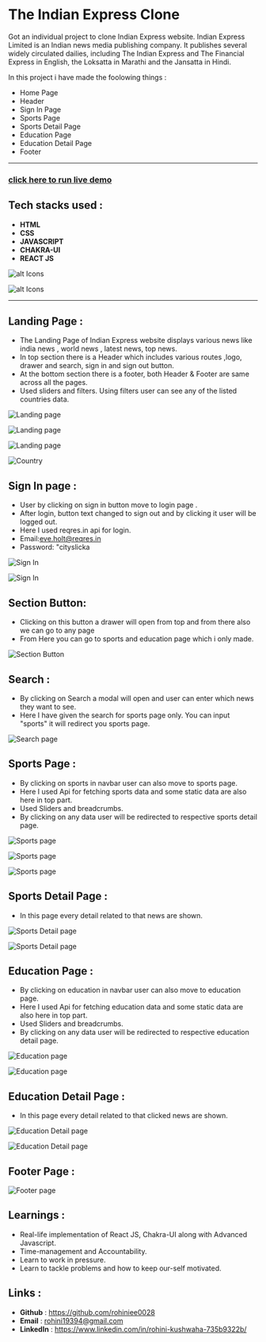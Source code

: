 # The Indian Express Clone
Got an individual project to clone Indian Express website. Indian Express Limited is an Indian news media publishing company. It publishes several widely circulated dailies, including The Indian Express and The Financial Express in English, the Loksatta in Marathi and the Jansatta in Hindi.

In this project i have made the foolowing things :
 - Home Page
 - Header
 - Sign In Page
 - Sports Page
 - Sports Detail Page
 - Education Page
 - Education Detail Page
 - Footer

---

### [click here to run live demo](https://rkee0054.netlify.app/)

## Tech stacks used :
* **HTML**
* **CSS**
* **JAVASCRIPT**
* **CHAKRA-UI**
* **REACT JS**


![alt Icons](https://t4.ftcdn.net/jpg/03/58/42/75/360_F_358427509_EFpw8u9515zgHy6cPHsOJaCz3ueNts5y.jpg)
 
![alt Icons](https://blog.dastasoft.com/assets/posts/preview/chakraui-react.webp)

***
## Landing Page :
- The Landing Page of Indian Express website displays various news like india news , world news , latest news, top news.
- In top section there is a Header which includes various routes ,logo, drawer and search, sign in and sign out button.
- At the bottom section there is a footer, both Header & Footer are same across all the pages.
- Used sliders and filters. Using filters user can see any of the listed countries data.  

![Landing page](news/home-1.png)

![Landing page](news/home-2.png)

![Landing page](news/home-3.png)

![Country](news/country.png)


## Sign In page :
- User by clicking on sign in button move to login page .
- After login, button text changed to sign out and by clicking it user will be logged out.
- Here I used reqres.in api for login.
- Email:eve.holt@reqres.in
- Password: "cityslicka

![Sign In](news/login-1.png)

![Sign In](news/login-2.png)

## Section Button:
- Clicking on this button a drawer will open from top and from there also we can go to any page 
- From Here you can go to sports and education page which i only made.

![Section Button](news/section.png)

## Search :
- By clicking on Search  a modal will open and user can enter which news they want to see. 
- Here I have given the search for sports page only. You can input "sports" it will redirect you sports page.

![Search page](news/search.png)

## Sports Page :
- By clicking on sports in navbar user can also move to sports page.
- Here I used Api for fetching sports data and some static data are also here in top part. 
- Used Sliders and breadcrumbs.
- By clicking on any data user will be redirected to respective sports detail page.

![Sports page](news/sports-1.png)

![Sports page](news/sports-2.png)

![Sports page](news/sports-3.png)

## Sports Detail Page :
- In this page every detail related to that news are shown.

![Sports Detail page](news/sportsDetail.png)

![Sports Detail page](news/sportsDetail-1.png)

## Education Page : 
- By clicking on education in navbar user can also move to education page.
- Here I used Api for fetching education data and some static data are also here in top part. 
- Used Sliders and breadcrumbs.
- By clicking on any data user will be redirected to respective education detail page.

![Education page](news/edu-1.png)

![Education page](news/edu-2.png)

## Education Detail Page :
- In this page every detail related to that clicked news are shown.

![Education Detail page](news/eduDetail-1.png)

![Education Detail page](news/eduDetail-2.png)

## Footer Page :

![Footer page](news/footer.png)

## Learnings :
- Real-life implementation of React JS, Chakra-UI along with Advanced Javascript.
- Time-management and Accountability.
- Learn to work in pressure.
- Learn to tackle problems and how to keep our-self motivated.

## Links :
- **Github** : https://github.com/rohiniee0028
- **Email** : rohini19394@gmail.com
- **LinkedIn** : https://www.linkedin.com/in/rohini-kushwaha-735b9322b/








